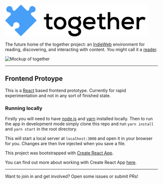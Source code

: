 ![together](together-logo.png)

The future home of the together project: an [IndieWeb](http://indieweb.org)
environment for reading, discovering, and interacting with content. You might
call it a [reader](http://indieweb.org/reader).

![Mockup of together](http://share.cleverdevil.io/gAZRQQvUMH.png "Mockup")

---

## Frontend Protoype

This is a [React](https://facebook.github.io/react/) based frontend prototype. Currently for rapid experimentation and not in any sort of finished state.

### Running locally

Firstly you will need to have [node.js](https://nodejs.org/) and [yarn](https://yarnpkg.com/) installed locally. Then to run the app in development mode simply clone this repo and run `yarn install` and `yarn start` in the root directory.

This will start a local server at `localhost:3000` and open it in your browser for you. Changes are then live injected when you save a file.

This project was bootstrapped with [Create React App](https://github.com/facebookincubator/create-react-app).

You can find out more about working with Create React App [here](https://github.com/facebookincubator/create-react-app/blob/master/packages/react-scripts/template/README.md).

---

Want to join in and get involved? Open some issues or submit PRs!